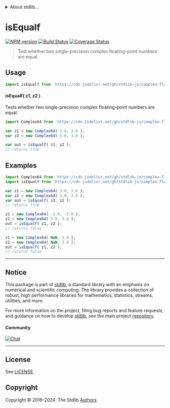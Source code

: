 <!--

@license Apache-2.0

Copyright (c) 2024 The Stdlib Authors.

Licensed under the Apache License, Version 2.0 (the "License");
you may not use this file except in compliance with the License.
You may obtain a copy of the License at

   http://www.apache.org/licenses/LICENSE-2.0

Unless required by applicable law or agreed to in writing, software
distributed under the License is distributed on an "AS IS" BASIS,
WITHOUT WARRANTIES OR CONDITIONS OF ANY KIND, either express or implied.
See the License for the specific language governing permissions and
limitations under the License.

-->


<details>
  <summary>
    About stdlib...
  </summary>
  <p>We believe in a future in which the web is a preferred environment for numerical computation. To help realize this future, we've built stdlib. stdlib is a standard library, with an emphasis on numerical and scientific computation, written in JavaScript (and C) for execution in browsers and in Node.js.</p>
  <p>The library is fully decomposable, being architected in such a way that you can swap out and mix and match APIs and functionality to cater to your exact preferences and use cases.</p>
  <p>When you use stdlib, you can be absolutely certain that you are using the most thorough, rigorous, well-written, studied, documented, tested, measured, and high-quality code out there.</p>
  <p>To join us in bringing numerical computing to the web, get started by checking us out on <a href="https://github.com/stdlib-js/stdlib">GitHub</a>, and please consider <a href="https://opencollective.com/stdlib">financially supporting stdlib</a>. We greatly appreciate your continued support!</p>
</details>

# isEqualf

[![NPM version][npm-image]][npm-url] [![Build Status][test-image]][test-url] [![Coverage Status][coverage-image]][coverage-url] <!-- [![dependencies][dependencies-image]][dependencies-url] -->

> Test whether two single-precision complex floating-point numbers are equal.

<!-- Section to include introductory text. Make sure to keep an empty line after the intro `section` element and another before the `/section` close. -->

<section class="intro">

</section>

<!-- /.intro -->

<!-- Package usage documentation. -->



<section class="usage">

## Usage

```javascript
import isEqualf from 'https://cdn.jsdelivr.net/gh/stdlib-js/complex-float32-base-assert-is-equal@deno/mod.js';
```

#### isEqualf( z1, z2 )

Tests whether two single-precision complex floating-point numbers are equal.

```javascript
import Complex64 from 'https://cdn.jsdelivr.net/gh/stdlib-js/complex-float32-ctor@deno/mod.js';

var z1 = new Complex64( 5.0, 3.0 );
var z2 = new Complex64( 5.0, 3.0 );

var out = isEqualf( z1, z2 );
// returns true
```

</section>

<!-- /.usage -->

<!-- Package usage notes. Make sure to keep an empty line after the `section` element and another before the `/section` close. -->

<section class="notes">

</section>

<!-- /.notes -->

<!-- Package usage examples. -->

<section class="examples">

## Examples

<!-- eslint no-undef: "error" -->

```javascript
import Complex64 from 'https://cdn.jsdelivr.net/gh/stdlib-js/complex-float32-ctor@deno/mod.js';
import isEqualf from 'https://cdn.jsdelivr.net/gh/stdlib-js/complex-float32-base-assert-is-equal@deno/mod.js';

var z1 = new Complex64( 5.0, 3.0 );
var z2 = new Complex64( 5.0, 3.0 );
var out = isEqualf( z1, z2 );
// returns true

z1 = new Complex64( -5.0, -3.0 );
z2 = new Complex64( 5.0, 3.0 );
out = isEqualf( z1, z2 );
// returns false

z1 = new Complex64( NaN, 3.0 );
z2 = new Complex64( NaN, 3.0 );
out = isEqualf( z1, z2 );
// returns false
```

</section>

<!-- /.examples -->

<!-- C interface documentation. -->



<!-- Section to include cited references. If references are included, add a horizontal rule *before* the section. Make sure to keep an empty line after the `section` element and another before the `/section` close. -->

<section class="references">

</section>

<!-- /.references -->

<!-- Section for related `stdlib` packages. Do not manually edit this section, as it is automatically populated. -->

<section class="related">

</section>

<!-- /.related -->

<!-- Section for all links. Make sure to keep an empty line after the `section` element and another before the `/section` close. -->


<section class="main-repo" >

* * *

## Notice

This package is part of [stdlib][stdlib], a standard library with an emphasis on numerical and scientific computing. The library provides a collection of robust, high performance libraries for mathematics, statistics, streams, utilities, and more.

For more information on the project, filing bug reports and feature requests, and guidance on how to develop [stdlib][stdlib], see the main project [repository][stdlib].

#### Community

[![Chat][chat-image]][chat-url]

---

## License

See [LICENSE][stdlib-license].


## Copyright

Copyright &copy; 2016-2024. The Stdlib [Authors][stdlib-authors].

</section>

<!-- /.stdlib -->

<!-- Section for all links. Make sure to keep an empty line after the `section` element and another before the `/section` close. -->

<section class="links">

[npm-image]: http://img.shields.io/npm/v/@stdlib/complex-float32-base-assert-is-equal.svg
[npm-url]: https://npmjs.org/package/@stdlib/complex-float32-base-assert-is-equal

[test-image]: https://github.com/stdlib-js/complex-float32-base-assert-is-equal/actions/workflows/test.yml/badge.svg?branch=main
[test-url]: https://github.com/stdlib-js/complex-float32-base-assert-is-equal/actions/workflows/test.yml?query=branch:main

[coverage-image]: https://img.shields.io/codecov/c/github/stdlib-js/complex-float32-base-assert-is-equal/main.svg
[coverage-url]: https://codecov.io/github/stdlib-js/complex-float32-base-assert-is-equal?branch=main

<!--

[dependencies-image]: https://img.shields.io/david/stdlib-js/complex-float32-base-assert-is-equal.svg
[dependencies-url]: https://david-dm.org/stdlib-js/complex-float32-base-assert-is-equal/main

-->

[chat-image]: https://img.shields.io/gitter/room/stdlib-js/stdlib.svg
[chat-url]: https://app.gitter.im/#/room/#stdlib-js_stdlib:gitter.im

[stdlib]: https://github.com/stdlib-js/stdlib

[stdlib-authors]: https://github.com/stdlib-js/stdlib/graphs/contributors

[umd]: https://github.com/umdjs/umd
[es-module]: https://developer.mozilla.org/en-US/docs/Web/JavaScript/Guide/Modules

[deno-url]: https://github.com/stdlib-js/complex-float32-base-assert-is-equal/tree/deno
[deno-readme]: https://github.com/stdlib-js/complex-float32-base-assert-is-equal/blob/deno/README.md
[umd-url]: https://github.com/stdlib-js/complex-float32-base-assert-is-equal/tree/umd
[umd-readme]: https://github.com/stdlib-js/complex-float32-base-assert-is-equal/blob/umd/README.md
[esm-url]: https://github.com/stdlib-js/complex-float32-base-assert-is-equal/tree/esm
[esm-readme]: https://github.com/stdlib-js/complex-float32-base-assert-is-equal/blob/esm/README.md
[branches-url]: https://github.com/stdlib-js/complex-float32-base-assert-is-equal/blob/main/branches.md

[stdlib-license]: https://raw.githubusercontent.com/stdlib-js/complex-float32-base-assert-is-equal/main/LICENSE

</section>

<!-- /.links -->
